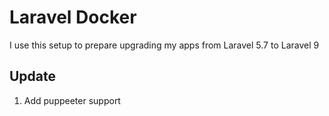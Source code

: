 # Laravel Docker

I use this setup to prepare upgrading my apps from Laravel 5.7 to Laravel 9

## Update
1. Add puppeeter support